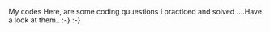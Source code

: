 My codes
Here, are some coding quuestions I practiced and solved ....Have a look at them..  :-} :-}
